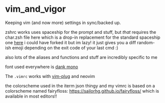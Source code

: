 # vim_and_vigor
Keeping vim (and now more) settings in sync/backed up.

zshrc works uses spaceship for the prompt and stuff, but _that_ requires the char.zsh file here which is a drop-in replacement for the standard spaceship one [here](https://github.com/spaceship-prompt/spaceship-prompt/blob/master/sections/char.zsh)
i could have forked it but im lazy! it just gives you a diff random-ish emoji depending on the exit code of your last cmd :)

also lots of the aliases and functions and stuff are incredibly specific to me

font used everywhere is [dank mono](https://philpl.gumroad.com/l/dank-mono)

The `.vimrc` works with [vim-plug](https://github.com/junegunn/vim-plug) and neovim

the colorscheme used in the iterm json thingy and my vimrc is based on a colorscheme named fairyfloss: https://sailorhg.github.io/fairyfloss/
which is available in most editors!!
